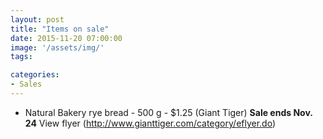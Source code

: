 ```yaml
---
layout: post
title: "Items on sale"
date: 2015-11-20 07:00:00
image: '/assets/img/'
tags:

categories:
- Sales
---
```




- Natural Bakery rye bread - 500 g - $1.25 (Giant Tiger) **Sale ends Nov. 24** View flyer (http://www.gianttiger.com/category/eflyer.do)



<!-- Links can also be added. Like [this](http://google.ca).-->


